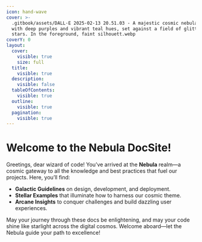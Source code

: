 ```yaml
---
icon: hand-wave
cover: >-
  .gitbook/assets/DALL·E 2025-02-13 20.51.03 - A majestic cosmic nebula swirling
  with deep purples and vibrant teal hues, set against a field of glittering
  stars. In the foreground, faint silhouett.webp
coverY: 0
layout:
  cover:
    visible: true
    size: full
  title:
    visible: true
  description:
    visible: false
  tableOfContents:
    visible: true
  outline:
    visible: true
  pagination:
    visible: true
---
```


# Welcome to the Nebula DocSite!

Greetings, dear wizard of code! You’ve arrived at the **Nebula** realm—a cosmic gateway to all the knowledge and best practices that fuel our projects. Here, you’ll find:

* **Galactic Guidelines** on design, development, and deployment.
* **Stellar Examples** that illuminate how to harness our cosmic theme.
* **Arcane Insights** to conquer challenges and build dazzling user experiences.

May your journey through these docs be enlightening, and may your code shine like starlight across the digital cosmos. Welcome aboard—let the Nebula guide your path to excellence!
